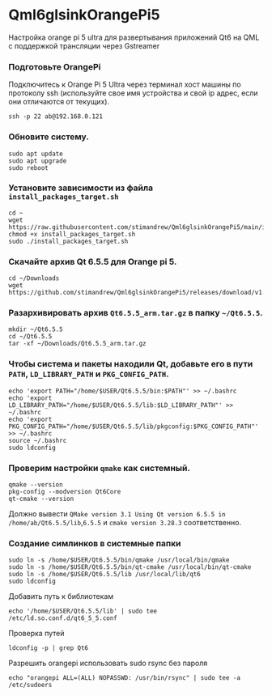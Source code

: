 # Qml6glsinkOrangePi5
Настройка orange pi 5 ultra для развертывания приложений Qt6 на QML с поддержкой трансляции через Gstreamer

### Подготовьте OrangePi
Подключитесь к Orange Pi 5 Ultra через терминал хост машины по протоколу ssh (используйте свое имя устройства и свой ip адрес, если они отличаются от текущих).
```
ssh -p 22 ab@192.168.0.121
```
### Обновите систему.
```
sudo apt update
sudo apt upgrade
sudo reboot
```
### Установите зависимости из файла ```install_packages_target.sh```
```
cd ~
wget https://raw.githubusercontent.com/stimandrew/Qml6glsinkOrangePi5/main/install_packages_target.sh
chmod +x install_packages_target.sh
sudo ./install_packages_target.sh
```
### Скачайте архив Qt 6.5.5 для Orange pi 5.
```
cd ~/Downloads
wget https://github.com/stimandrew/Qml6glsinkOrangePi5/releases/download/v1.0.0/Qt6.5.5_arm.tar.gz
```
### Разархивировать архив ```Qt6.5.5_arm.tar.gz``` в папку ```~/Qt6.5.5```.
```
mkdir ~/Qt6.5.5
cd ~/Qt6.5.5
tar -xf ~/Downloads/Qt6.5.5_arm.tar.gz
```
### Чтобы система и пакеты находили Qt, добавьте его в пути ```PATH```, ```LD_LIBRARY_PATH``` и ```PKG_CONFIG_PATH```.
```
echo 'export PATH="/home/$USER/Qt6.5.5/bin:$PATH"' >> ~/.bashrc
echo 'export LD_LIBRARY_PATH="/home/$USER/Qt6.5.5/lib:$LD_LIBRARY_PATH"' >> ~/.bashrc
echo 'export PKG_CONFIG_PATH="/home/$USER/Qt6.5.5/lib/pkgconfig:$PKG_CONFIG_PATH"' >> ~/.bashrc
source ~/.bashrc
sudo ldconfig
```
### Проверим настройки ```qmake``` как системный.
```
qmake --version
pkg-config --modversion Qt6Core
qt-cmake --version
```
Должно вывести ```QMake version 3.1 Using Qt version 6.5.5 in /home/ab/Qt6.5.5/lib```,```6.5.5``` и ```cmake version 3.28.3``` соответственно.
### Создание симлинков в системные папки
```
sudo ln -s /home/$USER/Qt6.5.5/bin/qmake /usr/local/bin/qmake
sudo ln -s /home/$USER/Qt6.5.5/bin/qt-cmake /usr/local/bin/qt-cmake
sudo ln -s /home/$USER/Qt6.5.5/lib /usr/local/lib/qt6
sudo ldconfig
```
Добавить путь к библиотекам
```
echo '/home/$USER/Qt6.5.5/lib' | sudo tee /etc/ld.so.conf.d/qt6_5_5.conf
```
Проверка путей
```
ldconfig -p | grep Qt6
```

Разрешить orangepi использовать sudo rsync без пароля
```
echo "orangepi ALL=(ALL) NOPASSWD: /usr/bin/rsync" | sudo tee -a /etc/sudoers
```
